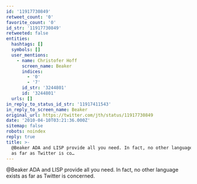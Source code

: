 ```yaml
---
id: '11917730849'
retweet_count: '0'
favorite_count: '0'
id_str: '11917730849'
retweeted: false
entities:
  hashtags: []
  symbols: []
  user_mentions:
    - name: Christofer Hoff
      screen_name: Beaker
      indices:
        - '0'
        - '7'
      id_str: '3244801'
      id: '3244801'
  urls: []
in_reply_to_status_id_str: '11917411543'
in_reply_to_screen_name: Beaker
original_url: https://twitter.com/jth/status/11917730849
date: '2010-04-10T03:21:36.000Z'
sitemap: false
robots: noindex
reply: true
title: >-
  @Beaker ADA and LISP provide all you need. In fact, no other language exists
  as far as Twitter is co…
---
```


@Beaker ADA and LISP provide all you need. In fact, no other language exists as far as Twitter is concerned.